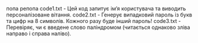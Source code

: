 попа репопа
code1.txt - Цей код запитує ім’я користувача та виводить персоналізоване вітання.
code2.txt - Генерує випадковий пароль із букв та цифр на 8 символів. Кожного разу буде інший пароль!
code3.txt - Перевіряє, чи є введене слово паліндромом (читається однаково зліва направо і справа наліво).